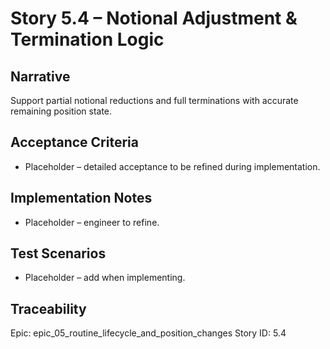 # Story 5.4 – Notional Adjustment & Termination Logic

## Narrative
Support partial notional reductions and full terminations with accurate remaining position state.

## Acceptance Criteria
- Placeholder – detailed acceptance to be refined during implementation.

## Implementation Notes
- Placeholder – engineer to refine.

## Test Scenarios
- Placeholder – add when implementing.

## Traceability
Epic: epic_05_routine_lifecycle_and_position_changes
Story ID: 5.4
